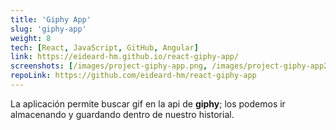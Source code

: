 ```yaml
---
title: 'Giphy App'
slug: 'giphy-app'
weight: 8
tech: [React, JavaScript, GitHub, Angular]
link: https://eideard-hm.github.io/react-giphy-app/
screenshots: [/images/project-giphy-app.png, /images/project-giphy-app2.png]
repoLink: https://github.com/eideard-hm/react-giphy-app
---
```


La aplicación permite buscar gif en la api de **giphy**; los podemos ir almacenando y guardando dentro de nuestro historial.
